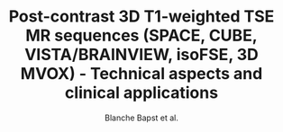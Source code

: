 ---
cat: metric
subcat: metric
bestof: false
author: Blanche Bapst et al.
title: Post-contrast 3D T1-weighted TSE MR sequences (SPACE, CUBE, VISTA/BRAINVIEW, isoFSE, 3D MVOX) - Technical aspects and clinical applications
journal: Journal of Neuroradiology = Journal De Neuroradiologie
year: 2020
type: article
doi: 10.1016/j.neurad.2020.01.085
---